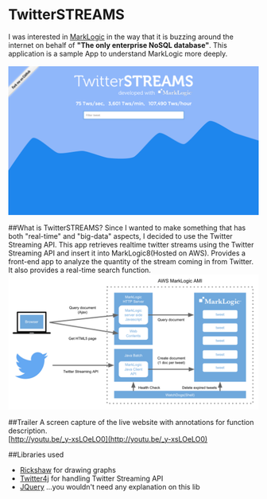 # TwitterSTREAMS
I was interested in [MarkLogic](http://jp.marklogic.com/) in the way that it is buzzing around the internet on behalf of **"The only enterprise NoSQL database"**. This application is a sample App to understand MarkLogic more deeply.<br><br>
![tw_img](https://raw.githubusercontent.com/uskay/TwitterStreams4MarkLogic/master/WebContent/img/tw_img.png)

##What is TwitterSTREAMS?
Since I wanted to make something that has both "real-time" and "big-data" aspects, I decided to use the Twitter Streaming API. This app retrieves realtime twitter streams using the Twitter Streaming API and insert it into MarkLogic8(Hosted on AWS). Provides a front-end app to analyze the quantity of the stream coming in from Twitter. It also provides a real-time search function.
![tw_model](https://raw.githubusercontent.com/uskay/TwitterStreams4MarkLogic/master/WebContent/img/tw_model.png)

##Trailer
A screen capture of the live website with annotations for function description.<br>
[http://youtu.be/_y-xsLOeLO0](http://youtu.be/_y-xsLOeLO0)

##Libraries used
- [Rickshaw](http://code.shutterstock.com/rickshaw/) for drawing graphs
- [Twitter4j](http://twitter4j.org/en/index.html) for handling Twitter Streaming API
- [JQuery](https://jquery.com/) ...you wouldn't need any explanation on this lib
